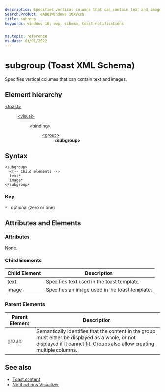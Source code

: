 ```yaml
---
description: Specifies vertical columns that can contain text and images.
Search.Product: eADQiWindows 10XVcnh
title: subroup
keywords: windows 10, uwp, schema, toast notifications


ms.topic: reference
ms.date: 03/01/2022
---
```


# subgroup (Toast XML Schema)

Specifies vertical columns that can contain text and images.

## Element hierarchy

<dl>
<dt><a href="element-toast.md">&lt;toast&gt;</a></dt>
<dd>
<dl>
<dt><a href="element-visual.md">&lt;visual&gt;</a></dt>
<dd>
<dl>
<dt><a href="element-binding.md">&lt;binding&gt;</a></dt>
<dd>
<dl>
<dt><a href="element-group.md">&lt;group&gt;</a></dt>
<dd><b>&lt;subgroup&gt;</b></dd>
</dl>
</dd>
</dl>
</dd>
</dl>
</dd>
</dl>

## Syntax

``` syntax
<subgroup>
  <!-- Child elements -->
  text*
  image*   
</subgroup>
```

### Key

`*`   optional (zero or one)

## Attributes and Elements


### Attributes

None.

### Child Elements

| Child Element | Description |
|---------------|-------------|
| [text](element-text.md) | Specifies text used in the toast template. |
| [image](element-image.md) | Specifies an image used in the toast template. |

### Parent Elements

| Parent Element | Description |
|----------------|-------------|
| [group](element-group.md) | Semantically identifies that the content in the group must either be displayed as a whole, or not displayed if it cannot fit. Groups also allow creating multiple columns. |


## See also

* [Toast content](/windows/apps/design/shell/tiles-and-notifications/adaptive-interactive-toasts)
* [Notifications Visualizer](/windows/apps/design/shell/tiles-and-notifications/notifications-visualizer)



 

 
